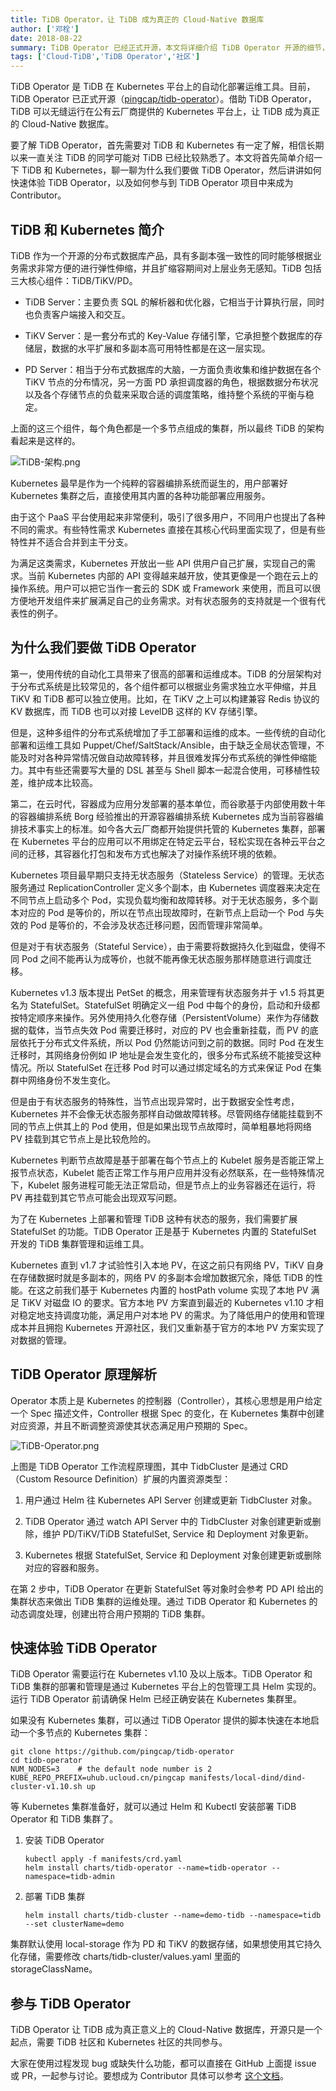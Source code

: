 ```yaml
---
title: TiDB Operator，让 TiDB 成为真正的 Cloud-Native 数据库
author: ['邓栓']
date: 2018-08-22
summary: TiDB Operator 已经正式开源，本文将详细介绍 TiDB Operator 开源的细节，希望大家深入了解这个新的开源项目之后，能够速来贡献代码、成为 Contributor！Enjoy～
tags: ['Cloud-TiDB','TiDB Operator','社区']
---
```



TiDB Operator 是 TiDB 在 Kubernetes 平台上的自动化部署运维工具。目前，TiDB Operator 已正式开源（[pingcap/tidb-operator](https://github.com/pingcap/tidb-operator/)）。借助 TiDB Operator，TiDB 可以无缝运行在公有云厂商提供的 Kubernetes 平台上，让 TiDB 成为真正的 Cloud-Native 数据库。

要了解 TiDB Operator，首先需要对 TiDB 和 Kubernetes 有一定了解，相信长期以来一直关注 TiDB 的同学可能对 TiDB 已经比较熟悉了。本文将首先简单介绍一下 TiDB 和 Kubernetes，聊一聊为什么我们要做 TiDB Operator，然后讲讲如何快速体验 TiDB Operator，以及如何参与到 TiDB Operator 项目中来成为 Contributor。

## TiDB 和 Kubernetes 简介

TiDB 作为一个开源的分布式数据库产品，具有多副本强一致性的同时能够根据业务需求非常方便的进行弹性伸缩，并且扩缩容期间对上层业务无感知。TiDB 包括三大核心组件：TiDB/TiKV/PD。 

* TiDB Server：主要负责 SQL 的解析器和优化器，它相当于计算执行层，同时也负责客户端接入和交互。

* TiKV Server：是一套分布式的 Key-Value 存储引擎，它承担整个数据库的存储层，数据的水平扩展和多副本高可用特性都是在这一层实现。

* PD Server：相当于分布式数据库的大脑，一方面负责收集和维护数据在各个 TiKV 节点的分布情况，另一方面 PD 承担调度器的角色，根据数据分布状况以及各个存储节点的负载来采取合适的调度策略，维持整个系统的平衡与稳定。

上面的这三个组件，每个角色都是一个多节点组成的集群，所以最终 TiDB 的架构看起来是这样的。

![TiDB-架构.png](https://upload-images.jianshu.io/upload_images/542677-07e435ea2eeaa00c.png?imageMogr2/auto-orient/strip%7CimageView2/2/w/1240)

Kubernetes 最早是作为一个纯粹的容器编排系统而诞生的，用户部署好 Kubernetes 集群之后，直接使用其内置的各种功能部署应用服务。 

由于这个 PaaS 平台使用起来非常便利，吸引了很多用户，不同用户也提出了各种不同的需求。有些特性需求 Kubernetes 直接在其核心代码里面实现了，但是有些特性并不适合合并到主干分支。

为满足这类需求，Kubernetes 开放出一些 API 供用户自己扩展，实现自己的需求。当前 Kubernetes 内部的 API 变得越来越开放，使其更像是一个跑在云上的操作系统。用户可以把它当作一套云的 SDK 或 Framework 来使用，而且可以很方便地开发组件来扩展满足自己的业务需求。对有状态服务的支持就是一个很有代表性的例子。

## 为什么我们要做 TiDB Operator

第一，使用传统的自动化工具带来了很高的部署和运维成本。TiDB 的分层架构对于分布式系统是比较常见的，各个组件都可以根据业务需求独立水平伸缩，并且 TiKV 和 TiDB 都可以独立使用。比如，在 TiKV 之上可以构建兼容 Redis 协议的 KV 数据库，而 TiDB 也可以对接 LevelDB 这样的 KV 存储引擎。

但是，这种多组件的分布式系统增加了手工部署和运维的成本。一些传统的自动化部署和运维工具如 Puppet/Chef/SaltStack/Ansible，由于缺乏全局状态管理，不能及时对各种异常情况做自动故障转移，并且很难发挥分布式系统的弹性伸缩能力。其中有些还需要写大量的 DSL 甚至与 Shell 脚本一起混合使用，可移植性较差，维护成本比较高。

第二，在云时代，容器成为应用分发部署的基本单位，而谷歌基于内部使用数十年的容器编排系统 Borg 经验推出的开源容器编排系统 Kubernetes 成为当前容器编排技术事实上的标准。如今各大云厂商都开始提供托管的 Kubernetes 集群，部署在 Kubernetes 平台的应用可以不用绑定在特定云平台，轻松实现在各种云平台之间的迁移，其容器化打包和发布方式也解决了对操作系统环境的依赖。

Kubernetes 项目最早期只支持无状态服务（Stateless Service）的管理。无状态服务通过 ReplicationController 定义多个副本，由 Kubernetes 调度器来决定在不同节点上启动多个 Pod，实现负载均衡和故障转移。对于无状态服务，多个副本对应的 Pod 是等价的，所以在节点出现故障时，在新节点上启动一个 Pod 与失效的 Pod 是等价的，不会涉及状态迁移问题，因而管理非常简单。 

但是对于有状态服务（Stateful Service），由于需要将数据持久化到磁盘，使得不同 Pod 之间不能再认为成等价，也就不能再像无状态服务那样随意进行调度迁移。

Kubernetes v1.3 版本提出 PetSet 的概念，用来管理有状态服务并于 v1.5 将其更名为 StatefulSet。StatefulSet 明确定义一组 Pod 中每个的身份，启动和升级都按特定顺序来操作。另外使用持久化卷存储（PersistentVolume）来作为存储数据的载体，当节点失效 Pod 需要迁移时，对应的 PV 也会重新挂载，而 PV 的底层依托于分布式文件系统，所以 Pod 仍然能访问到之前的数据。同时 Pod 在发生迁移时，其网络身份例如 IP 地址是会发生变化的，很多分布式系统不能接受这种情况。所以 StatefulSet 在迁移 Pod 时可以通过绑定域名的方式来保证 Pod 在集群中网络身份不发生变化。

但是由于有状态服务的特殊性，当节点出现异常时，出于数据安全性考虑，Kubernetes 并不会像无状态服务那样自动做故障转移。尽管网络存储能挂载到不同的节点上供其上的 Pod 使用，但是如果出现节点故障时，简单粗暴地将网络 PV 挂载到其它节点上是比较危险的。

Kubernetes 判断节点故障是基于部署在每个节点上的 Kubelet 服务是否能正常上报节点状态，Kubelet 能否正常工作与用户应用并没有必然联系，在一些特殊情况下，Kubelet 服务进程可能无法正常启动，但是节点上的业务容器还在运行，将 PV 再挂载到其它节点可能会出现双写问题。

为了在 Kubernetes 上部署和管理 TiDB 这种有状态的服务，我们需要扩展 StatefulSet 的功能。TiDB Operator 正是基于 Kubernetes 内置的 StatefulSet 开发的 TiDB 集群管理和运维工具。

Kubernetes 直到 v1.7 才试验性引入本地 PV，在这之前只有网络 PV，TiKV 自身在存储数据时就是多副本的，网络 PV 的多副本会增加数据冗余，降低 TiDB 的性能。在这之前我们基于 Kubernetes 内置的 hostPath volume 实现了本地 PV 满足 TiKV 对磁盘 IO 的要求。官方本地 PV 方案直到最近的 Kubernetes v1.10 才相对稳定地支持调度功能，满足用户对本地 PV 的需求。为了降低用户的使用和管理成本并且拥抱 Kubernetes 开源社区，我们又重新基于官方的本地 PV 方案实现了对数据的管理。

## TiDB Operator 原理解析

Operator 本质上是 Kubernetes 的控制器（Controller），其核心思想是用户给定一个 Spec 描述文件，Controller 根据 Spec 的变化，在 Kubernetes 集群中创建对应资源，并且不断调整资源使其状态满足用户预期的 Spec。

![TiDB-Operator.png](https://upload-images.jianshu.io/upload_images/542677-bc69ec093f27ad80.png?imageMogr2/auto-orient/strip%7CimageView2/2/w/1240)


上图是 TiDB Operator 工作流程原理图，其中 TidbCluster 是通过 CRD（Custom Resource Definition）扩展的内置资源类型：

1. 用户通过 Helm 往 Kubernetes API Server 创建或更新 TidbCluster 对象。

2. TiDB Operator 通过 watch API Server 中的 TidbCluster 对象创建更新或删除，维护 PD/TiKV/TiDB StatefulSet, Service 和 Deployment 对象更新。

3. Kubernetes 根据 StatefulSet, Service 和 Deployment 对象创建更新或删除对应的容器和服务。

在第 2 步中，TiDB Operator 在更新 StatefulSet 等对象时会参考 PD API 给出的集群状态来做出 TiDB 集群的运维处理。通过 TiDB Operator 和 Kubernetes 的动态调度处理，创建出符合用户预期的 TiDB 集群。

## 快速体验 TiDB Operator

TiDB Operator 需要运行在 Kubernetes v1.10 及以上版本。TiDB Operator 和 TiDB 集群的部署和管理是通过 Kubernetes 平台上的包管理工具 Helm 实现的。运行 TiDB Operator 前请确保 Helm 已经正确安装在 Kubernetes 集群里。 

如果没有 Kubernetes 集群，可以通过 TiDB Operator 提供的脚本快速在本地启动一个多节点的 Kubernetes 集群：

```
git clone https://github.com/pingcap/tidb-operator
cd tidb-operator
NUM_NODES=3    # the default node number is 2
KUBE_REPO_PREFIX=uhub.ucloud.cn/pingcap manifests/local-dind/dind-cluster-v1.10.sh up
```

等 Kubernetes 集群准备好，就可以通过 Helm 和 Kubectl 安装部署 TiDB Operator 和 TiDB 集群了。

1. 安装 TiDB Operator

	```
	kubectl apply -f manifests/crd.yaml
	helm install charts/tidb-operator --name=tidb-operator --namespace=tidb-admin
	```

2. 部署 TiDB 集群

	```
	helm install charts/tidb-cluster --name=demo-tidb --namespace=tidb --set clusterName=demo
	```

集群默认使用 local-storage 作为 PD 和 TiKV 的数据存储，如果想使用其它持久化存储，需要修改 charts/tidb-cluster/values.yaml 里面的 storageClassName。

## 参与 TiDB Operator

TiDB Operator 让 TiDB 成为真正意义上的 Cloud-Native 数据库，开源只是一个起点，需要 TiDB 社区和 Kubernetes 社区的共同参与。 

大家在使用过程发现 bug 或缺失什么功能，都可以直接在 GitHub 上面提 issue 或 PR，一起参与讨论。要想成为 Contributor 具体可以参考 [这个文档](https://github.com/pingcap/tidb-operator/blob/master/docs/CONTRIBUTING.md)。


